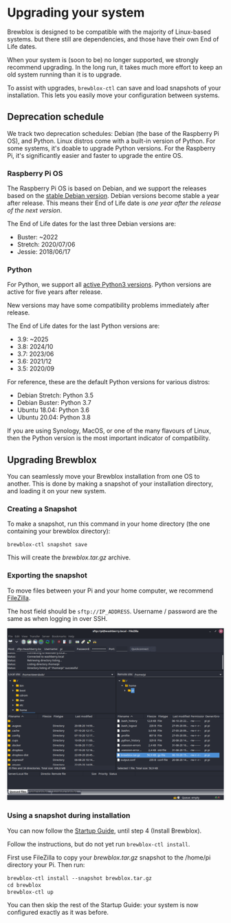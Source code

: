 # Upgrading your system

Brewblox is designed to be compatible with the majority of Linux-based systems.
but there still are dependencies, and those have their own End of Life dates.

When your system is (soon to be) no longer supported, we strongly recommend upgrading.
In the long run, it takes much more effort to keep an old system running than it is to upgrade.

To assist with upgrades, `brewblox-ctl` can save and load snapshots of your installation.
This lets you easily move your configuration between systems.

## Deprecation schedule

We track two deprecation schedules: Debian (the base of the Raspberry Pi OS), and Python.
Linux distros come with a built-in version of Python.
For some systems, it's doable to upgrade Python versions.
For the Raspberry Pi, it's significantly easier and faster to upgrade the entire OS.

### Raspberry Pi OS

The Raspberry Pi OS is based on Debian,
and we support the releases based on the [stable Debian version](https://wiki.debian.org/DebianReleases).
Debian versions become stable a year after release.
This means their End of Life date is *one year after the release of the next version*.

The End of Life dates for the last three Debian versions are:
- Buster: ~2022
- Stretch: 2020/07/06
- Jessie: 2018/06/17

### Python

For Python, we support all [active Python3 versions](https://devguide.python.org/#status-of-python-branches).
Python versions are active for five years after release.

New versions may have some compatibility problems immediately after release.

The End of Life dates for the last Python versions are:
- 3.9: ~2025
- 3.8: 2024/10
- 3.7: 2023/06
- 3.6: 2021/12
- 3.5: 2020/09

For reference, these are the default Python versions for various distros:

- Debian Stretch: Python 3.5
- Debian Buster: Python 3.7
- Ubuntu 18.04: Python 3.6
- Ubuntu 20.04: Python 3.8

If you are using Synology, MacOS, or one of the many flavours of Linux,
then the Python version is the most important indicator of compatibility.

## Upgrading Brewblox

You can seamlessly move your Brewblox installation from one OS to another.
This is done by making a snapshot of your installation directory, and loading it on your new system.

### Creating a Snapshot

To make a snapshot, run this command in your home directory (the one containing your brewblox directory):

```
brewblox-ctl snapshot save
```

This will create the *brewblox.tar.gz* archive.

### Exporting the snapshot

To move files between your Pi and your home computer, we recommend [FileZilla](https://filezilla-project.org/).

The host field should be `sftp://IP_ADDRESS`. Username / password are the same as when logging in over SSH.

![FileZilla](../images/filezilla-brewblox-snapshot.png)

### Using a snapshot during installation

You can now follow the [Startup Guide](./startup), until step 4 (Install Brewblox).

Follow the instructions, but do not yet run `brewblox-ctl install`.

First use FileZilla to copy your *brewblox.tar.gz* snapshot to the /home/pi directory your Pi.
Then run:
```
brewblox-ctl install --snapshot brewblox.tar.gz
cd brewblox
brewblox-ctl up
```

You can then skip the rest of the Startup Guide: your system is now configured exactly as it was before.
